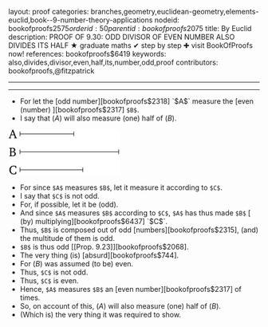 layout: proof
categories: branches,geometry,euclidean-geometry,elements-euclid,book--9-number-theory-applications
nodeid: bookofproofs$2575
orderid: 50
parentid: bookofproofs$2075
title: By Euclid
description: PROOF OF 9.30: ODD DIVISOR OF EVEN NUMBER ALSO DIVIDES ITS HALF &#9733; graduate maths &#10004; step by step &#10010; visit BookOfProofs now!
references: bookofproofs$6419
keywords: also,divides,divisor,even,half,its,number,odd,proof
contributors: bookofproofs,@fitzpatrick

---


---



* For let the [odd number][bookofproofs$2318] `$A$` measure the [even (number) ][bookofproofs$2317] `$B$`.
* I say that ($A$) will also measure (one) half of ($B$).

![fig30e](https://github.com/bookofproofs/bookofproofs.github.io/blob/main/_sources/_assets/images/euclid/Book09/fig30e.png?raw=true)

* For since `$A$` measures `$B$`, let it measure it according to `$C$`.
* I say that `$C$` is not odd.
* For, if possible, let it be (odd).
* And since `$A$` measures `$B$` according to `$C$`, `$A$` has thus made `$B$` [ (by) multiplying][bookofproofs$6437] `$C$`.
* Thus, `$B$` is composed out of odd [numbers][bookofproofs$2315], (and) the multitude of them is odd.
* `$B$` is thus odd [[Prop. 9.23]][bookofproofs$2068].
* The very thing (is) [absurd][bookofproofs$744].
* For ($B$) was assumed (to be) even.
* Thus, `$C$` is not odd.
* Thus, `$C$` is even.
* Hence, `$A$` measures `$B$` an [even number][bookofproofs$2317] of times.
* So, on account of this, ($A$) will also measure (one) half of ($B$).
* (Which is) the very thing it was required to show.
